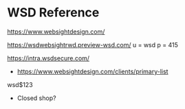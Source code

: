 # WSD Reference

https://www.websightdesign.com/


https://wsdwebsightrwd.preview-wsd.com/
u = wsd
p = 415


https://intra.wsdsecure.com/
* https://www.websightdesign.com/clients/primary-list

wsd$123

* Closed shop?


